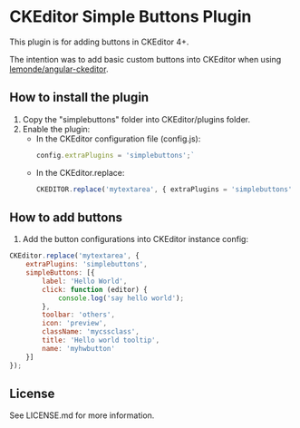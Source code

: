 # CKEditor Simple Buttons Plugin

This plugin is for adding buttons in CKEditor 4+.

The intention was to add basic custom buttons into CKEditor when using [lemonde/angular-ckeditor](https://github.com/lemonde/angular-ckeditor).

## How to install the plugin

1. Copy the "simplebuttons" folder into CKEditor/plugins folder.
2. Enable the plugin:
    * In the CKEditor configuration file (config.js): 
        ``` javascript
        config.extraPlugins = 'simplebuttons';`
        ```
    * In the CKEditor.replace:
        ``` javascript
       CKEDITOR.replace('mytextarea', { extraPlugins = 'simplebuttons' });
       ```

## How to add buttons

1. Add the button configurations into CKEditor instance config:
``` javascript
CKEditor.replace('mytextarea', {
    extraPlugins: 'simplebuttons',
    simpleButtons: [{
        label: 'Hello World',
        click: function (editor) {
            console.log('say hello world');
        },
        toolbar: 'others',
        icon: 'preview',
        className: 'mycssclass',
        title: 'Hello world tooltip',
        name: 'myhwbutton'
    }]
});
```

## License

See LICENSE.md for more information.